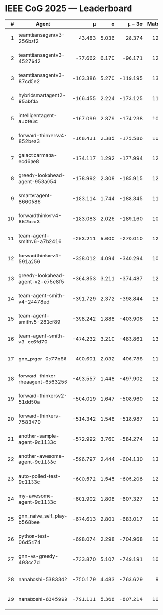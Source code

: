# IEEE CoG 2025 — Leaderboard

| # | Agent | μ | σ | μ − 3σ | Matches | Updated |
|---:|---|---:|---:|---:|---:|---|
| 1 | teamtitansagentv3-256baf2 | 43.483 | 5.036 | 28.374 | 12920 | 2025-08-21 20:33 |
| 2 | teamtitansagentv3-4527642 | -77.662 | 6.170 | -96.171 | 12454 | 2025-08-21 20:33 |
| 3 | teamtitansagentv3-87cd5e2 | -103.386 | 5.270 | -119.195 | 13746 | 2025-08-21 20:33 |
| 4 | hybridsmartagent2-85abfda | -166.455 | 2.224 | -173.125 | 11329 | 2025-08-21 20:33 |
| 5 | intelligentagent-a1bfe3c | -167.099 | 2.379 | -174.238 | 10782 | 2025-08-21 20:33 |
| 6 | forward-thinkersv4-852bea3 | -168.431 | 2.385 | -175.586 | 10386 | 2025-08-21 20:33 |
| 7 | galacticarmada-ecd6ae8 | -174.117 | 1.292 | -177.994 | 12200 | 2025-08-21 20:33 |
| 8 | greedy-lookahead-agent-953a054 | -178.992 | 2.308 | -185.915 | 12338 | 2025-08-21 20:33 |
| 9 | smarteragent-8660586 | -183.114 | 1.744 | -188.345 | 11115 | 2025-08-21 20:33 |
| 10 | forwardthinkerv4-852bea3 | -183.083 | 2.026 | -189.160 | 10282 | 2025-08-21 20:33 |
| 11 | team-agent-smithv6-a7b2416 | -253.211 | 5.600 | -270.010 | 12380 | 2025-08-21 20:33 |
| 12 | forwardthinkerv4-591a256 | -328.012 | 4.094 | -340.294 | 10782 | 2025-08-21 20:33 |
| 13 | greedy-lookahead-agent-v2-e75e8f5 | -364.853 | 3.211 | -374.487 | 12758 | 2025-08-21 20:33 |
| 14 | team-agent-smith-v4-24478ed | -391.729 | 2.372 | -398.844 | 13242 | 2025-08-21 20:33 |
| 15 | team-agent-smithv5-281cf89 | -398.242 | 1.888 | -403.906 | 13080 | 2025-08-21 20:33 |
| 16 | team-agent-smith-v3-ce6fd70 | -474.232 | 3.210 | -483.861 | 13962 | 2025-08-21 20:33 |
| 17 | gnn_prgcr-0c77b88 | -490.691 | 2.032 | -496.788 | 11710 | 2025-08-21 20:33 |
| 18 | forward-thinker-rheaagent-6563256 | -493.557 | 1.448 | -497.902 | 12424 | 2025-08-21 20:33 |
| 19 | forward-thinkersv2-51dd50a | -504.019 | 1.647 | -508.960 | 12624 | 2025-08-21 20:33 |
| 20 | forward-thinkers-7583470 | -514.342 | 1.548 | -518.987 | 11980 | 2025-08-21 20:33 |
| 21 | another-sample-agent-9c1133c | -572.992 | 3.760 | -584.274 | 12800 | 2025-08-21 20:33 |
| 22 | another-awesome-agent-9c1133c | -596.797 | 2.444 | -604.130 | 13500 | 2025-08-21 20:33 |
| 23 | auto-polled-test-9c1133c | -600.572 | 1.545 | -605.208 | 12280 | 2025-08-21 20:33 |
| 24 | my-awesome-agent-9c1133c | -601.902 | 1.808 | -607.327 | 13040 | 2025-08-21 20:33 |
| 25 | gnn_naive_self_play-b568bee | -674.613 | 2.801 | -683.017 | 10320 | 2025-08-21 20:33 |
| 26 | python-test-06d5474 | -698.074 | 2.298 | -704.968 | 10720 | 2025-08-21 20:33 |
| 27 | gnn-vs-greedy-493cc7d | -733.870 | 5.107 | -749.191 | 10320 | 2025-08-21 20:33 |
| 28 | nanaboshi-53833d2 | -750.179 | 4.483 | -763.629 | 9980 | 2025-08-21 20:33 |
| 29 | nanaboshi-8345999 | -791.111 | 5.368 | -807.214 | 10550 | 2025-08-21 20:33 |
